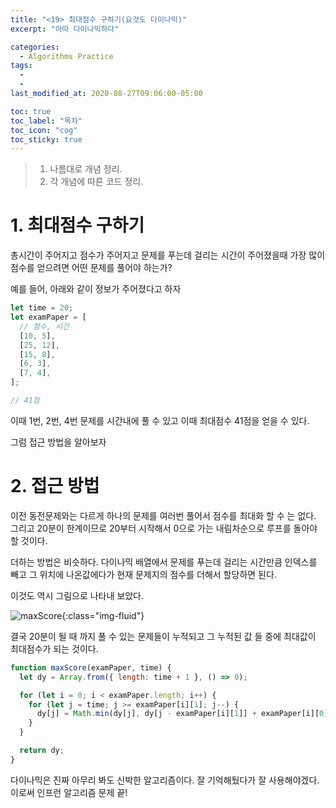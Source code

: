 ```yaml
---
title: "<19> 최대점수 구하기(요것도 다이나믹)"
excerpt: "아따 다이나믹하다"

categories:
  - Algorithms Practice
tags:
  -
  -
last_modified_at: 2020-08-27T09:06:00-05:00

toc: true
toc_label: "목차"
toc_icon: "cog"
toc_sticky: true
---
```


> 1. 나름대로 개념 정리.
> 2. 각 개념에 따른 코드 정리.

# 1. 최대점수 구하기

총시간이 주어지고 점수가 주어지고 문제를 푸는데 걸리는 시간이 주어졌을때 가장 많이 점수를 얻으려면 어떤 문제를 풀어야 하는가?

예를 들어, 아래와 같이 정보가 주어졌다고 하자

```javascript
let time = 20;
let examPaper = [
  // 점수, 시간
  [10, 5],
  [25, 12],
  [15, 8],
  [6, 3],
  [7, 4],
];

// 41점
```

이때 1번, 2번, 4번 문제를 시간내에 풀 수 있고 이때 최대점수 41점을 얻을 수 있다.

그럼 접근 방법을 알아보자

# 2. 접근 방법

이전 동전문제와는 다르게 하나의 문제를 여러번 풀어서 점수를 최대화 할 수 는 없다. 그리고 20분이 한계이므로 20부터 시작해서 0으로 가는 내림차순으로 루프를 돌아야 할 것이다.

더하는 방법은 비슷하다. 다이나믹 배열에서 문제를 푸는데 걸리는 시간만큼 인덱스를 빼고 그 위치에 나온값에다가 현재 문제지의 점수를 더해서 할당하면 된다.

이것도 역시 그림으로 나타내 보았다.

![maxScore](https://yeonghunko.github.io/assets/img/algorithms/maxScore.jpg){:class="img-fluid"}

결국 20분이 될 때 까지 풀 수 있는 문제들이 누적되고 그 누적된 값 들 중에 최대값이 최대점수가 되는 것이다.

```javascript
function maxScore(examPaper, time) {
  let dy = Array.from({ length: time + 1 }, () => 0);

  for (let i = 0; i < examPaper.length; i++) {
    for (let j = time; j >= examPaper[i][1]; j--) {
      dy[j] = Math.min(dy[j], dy[j - examPaper[i][1]] + examPaper[i][0]);
    }
  }

  return dy;
}
```

다이나믹은 진짜 아무리 봐도 신박한 알고리즘이다. 잘 기억해뒀다가 잘 사용해야겠다. 이로써 인프런 알고리즘 문제 끝!
